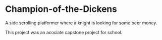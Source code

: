 # Champion-of-the-Dickens
A side scrolling platformer where a knight is looking for some beer money.

This project was an acociate capstone project for school.
